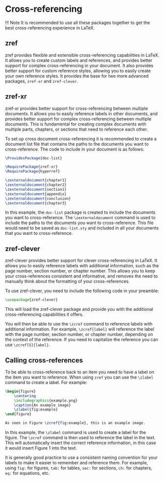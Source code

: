 # Cross-referencing

!!! Note
    It is recommended to use all these packages together to get the best cross-referencing experience in LaTeX.

## zref

zref provides flexible and extensible cross-referencing capabilities in LaTeX. It allows you to create custom labels 
and references, and provides better support for complex cross-referencing in your document. It also provides better 
support for custom reference styles, allowing you to easily create your own reference styles. It provides the base 
for two more advanced packages, `zref-xr` and `zref-clever`.

## zref-xr

zref-xr provides better support for cross-referencing between multiple documents. It allows you to easily reference
labels in other documents, and provides better support for complex cross-referencing between multiple documents. This
is fundamental for creating complex documents with multiple parts, chapters, or sections that need to reference each
other.

To set up cross document cross-referencing it is recommended to create a document list file that contains the paths to
the documents you want to cross-reference. The code to include in your document is as follows:

```latex
\ProvidesPackage{doc-list}

\RequirePackage{zref-xr}
\RequirePackage{hyperref}

\zexternaldocument{chapter1}
\zexternaldocument{chapter2}
\zexternaldocument{section1}
\zexternaldocument{appendix}
\zexternaldocument{conclusion}
\zexternaldocument{chapter3}
```

In this example, the `doc-list` package is created to include the documents you want to cross-reference. The
`\zexternaldocument` command is used to include the paths to the documents you want to cross-reference. This file would
need to be saved as `doc-list.sty` and included in all your documents that you want to cross-reference.

## zref-clever

zref-clever provides better support for clever cross-referencing in LaTeX. It allows you to easily reference labels
with additional information, such as the page number, section number, or chapter number. This allows you to keep your
cross-references consistent and informative, and removes the need to manually think about the formatting of your
cross-references.

To use zref-clever, you need to include the following code in your preamble:

```latex
\usepackage{zref-clever}
```

This will load the zref-clever package and provide you with the additional cross-referencing capabilities it offers.

You will then be able to use the `\zcref` command to reference labels with additional information. For example,
`\zcref{label}` will reference the label with the page number, section number, or chapter number, depending on the
context of the reference. If you need to capitalize the reference you can use `\zcref[S]{label}`.

## Calling cross-references

To be able to cross-reference back to an item you need to have a label on the item you want to reference. When using
`zref` you can use the `\zlabel` command to create a label. For example:

```latex
\begin{figure}
    \centering
    \includegraphics{example.png}
    \caption{An example image}
    \zlabel{fig:example}
\end{figure}

As seen in Figure \zcref{fig:example}, this is an example image.
```

In this example, the `\zlabel` command is used to create a label for the figure. The `\zcref` command is then used to
reference the label in the text. This will automatically insert the correct reference information, in this case it
would insert $\text{Figure 1}$ into the text.

It is generally good practice to use a consistent naming convention for your labels to make it easier to remember and
reference them. For example, using `fig:` for figures, `tab:` for tables, `sec:` for sections, `ch:` for chapters, 
`eq:` for equations, etc.


